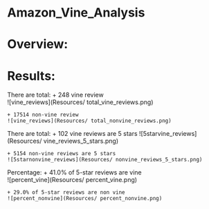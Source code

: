 # Amazon_Vine_Analysis

# Overview:

# Results:

There are total: 
	+ 248 vine review 	
	![vine_reviews](Resources/ total_vine_reviews.png)

	+ 17514 non-vine review	
	![vine_reviews](Resources/ total_nonvine_reviews.png)

There are total:
	+ 102 vine reviews are 5 stars
	![5starvine_reviews](Resources/ vine_reviews_5_stars.png)

	+ 5154 non-vine reviews are 5 stars 
	![5starnonvine_reviews](Resources/ nonvine_reviews_5_stars.png)


Percentage:
	+ 41.0% of 5-star reviews are vine	
	![percent_vine](Resources/ percent_vine.png)


	+ 29.0% of 5-star reviews are non vine	
	![percent_nonvine](Resources/ percent_nonvine.png)


	



